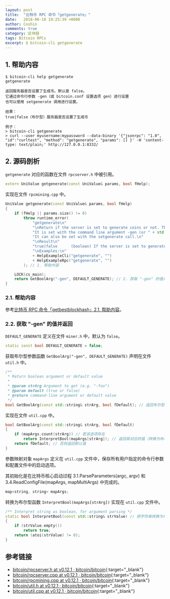 ```yaml
---
layout: post
title:  "比特币 RPC 命令「getgenerate」"
date:   2018-06-18 19:25:39 +0800
author: Coshin
comments: true
category: 区块链
tags: Bitcoin RPCs
excerpt: $ bitcoin-cli getgenerate
---
```

## 1. 帮助内容

```shell
$ bitcoin-cli help getgenerate
getgenerate

返回服务器是否设置了生成币。默认是 false。
它通过命令行参数 -gen（或 bitcoin.conf 设置选项 gen）进行设置
也可以使用 setgenerate 调用进行设置。

结果：
true|false（布尔型）服务器是否设置了生成币

例子：
> bitcoin-cli getgenerate
> curl --user myusername:mypassword --data-binary '{"jsonrpc": "1.0", "id":"curltest", "method": "getgenerate", "params": [] }' -H 'content-type: text/plain;' http://127.0.0.1:8332/
```

## 2. 源码剖析

`getgenerate` 对应的函数在文件 `rpcserver.h` 中被引用。

```cpp
extern UniValue getgenerate(const UniValue& params, bool fHelp);
```

实现在文件 `rpcmining.cpp` 中。

```cpp
UniValue getgenerate(const UniValue& params, bool fHelp)
{
    if (fHelp || params.size() != 0)
        throw runtime_error(
            "getgenerate\n"
            "\nReturn if the server is set to generate coins or not. The default is false.\n"
            "It is set with the command line argument -gen (or " + std::string(BITCOIN_CONF_FILENAME) + " setting gen)\n"
            "It can also be set with the setgenerate call.\n"
            "\nResult\n"
            "true|false      (boolean) If the server is set to generate coins or not\n"
            "\nExamples:\n"
            + HelpExampleCli("getgenerate", "")
            + HelpExampleRpc("getgenerate", "")
        ); // 1. 帮助内容

    LOCK(cs_main);
    return GetBoolArg("-gen", DEFAULT_GENERATE); // 2. 获取 "-gen" 的值并返回
}
```

### 2.1. 帮助内容

参考[比特币 RPC 命令「getbestblockhash」2.1. 帮助内容](/blog/2018/05/bitcoin-rpc-getbestblockhash.html#21-帮助内容)。

### 2.2. 获取 "-gen" 的值并返回

`DEFAULT_GENERATE` 定义在文件 `miner.h` 中，默认为 `false`。

```cpp
static const bool DEFAULT_GENERATE = false;
```

获取布尔型参数函数 `GetBoolArg("-gen", DEFAULT_GENERATE)` 声明在文件 `util.h` 中。

```cpp
/**
 * Return boolean argument or default value
 *
 * @param strArg Argument to get (e.g. "-foo")
 * @param default (true or false)
 * @return command-line argument or default value
 */
bool GetBoolArg(const std::string& strArg, bool fDefault); // 返回布尔型参数或默认值
```

实现在文件 `util.cpp` 中。

```cpp
bool GetBoolArg(const std::string& strArg, bool fDefault)
{
    if (mapArgs.count(strArg)) // 若该选项存在
        return InterpretBool(mapArgs[strArg]); // 返回其对应的值（转换为布尔型）
    return fDefault; // 否则返回默认值
}
```

参数映射对象 `mapArgs` 定义在 `util.cpp` 文件中，保存所有用户指定的命令行参数和配置文件中的启动选项。

其初始化是在比特币核心启动过程 3.1.ParseParameters(argc, argv) 和 3.4.ReadConfigFile(mapArgs, mapMultiArgs) 中完成的。

```cpp
map<string, string> mapArgs;
```

转换为布尔型函数 `InterpretBool(mapArgs[strArg])` 实现在 `util.cpp` 文件中。

```cpp
/** Interpret string as boolean, for argument parsing */
static bool InterpretBool(const std::string& strValue) // 把字符串转换为布尔型，用于参数解析
{
    if (strValue.empty())
        return true;
    return (atoi(strValue) != 0);
}
```

## 参考链接

* [bitcoin/rpcserver.h at v0.12.1 · bitcoin/bitcoin](https://github.com/bitcoin/bitcoin/blob/v0.12.1/src/rpcserver.h){:target="_blank"}
* [bitcoin/rpcserver.cpp at v0.12.1 · bitcoin/bitcoin](https://github.com/bitcoin/bitcoin/blob/v0.12.1/src/rpcserver.cpp){:target="_blank"}
* [bitcoin/rpcmining.cpp at v0.12.1 · bitcoin/bitcoin](https://github.com/bitcoin/bitcoin/blob/v0.12.1/src/rpcmining.cpp){:target="_blank"}
* [bitcoin/util.h at v0.12.1 · bitcoin/bitcoin](https://github.com/bitcoin/bitcoin/blob/v0.12.1/src/util.h){:target="_blank"}
* [bitcoin/util.cpp at v0.12.1 · bitcoin/bitcoin](https://github.com/bitcoin/bitcoin/blob/v0.12.1/src/util.cpp){:target="_blank"}
